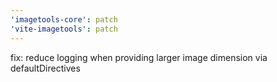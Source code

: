 ```yaml
---
'imagetools-core': patch
'vite-imagetools': patch
---
```


fix: reduce logging when providing larger image dimension via defaultDirectives
